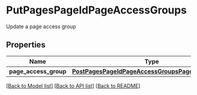 # PutPagesPageIdPageAccessGroups

Update a page access group
## Properties
Name | Type | Description | Notes
------------ | ------------- | ------------- | -------------
**page_access_group** | [**PostPagesPageIdPageAccessGroupsPageAccessGroup**](PostPagesPageIdPageAccessGroupsPageAccessGroup.md) |  | [optional] 

[[Back to Model list]](../README.md#documentation-for-models) [[Back to API list]](../README.md#documentation-for-api-endpoints) [[Back to README]](../README.md)


